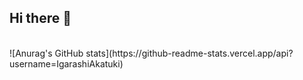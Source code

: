 ## Hi there 👋
</br>
![Anurag's GitHub stats](https://github-readme-stats.vercel.app/api?username=IgarashiAkatuki)
<!--
**IgarashiAkatuki/IgarashiAkatuki** is a ✨ _special_ ✨ repository because its `README.md` (this file) appears on your GitHub profile.

Here are some ideas to get you started:
  ![Harlok's wakatime stats](https://github-readme-stats.vercel.app/api/wakatime?username=IgarashiAkatuki)

- 🔭 I’m currently working on ...
- 🌱 I’m currently learning ...
- 👯 I’m looking to collaborate on ...
- 🤔 I’m looking for help with ...
- 💬 Ask me about ...
- 📫 How to reach me: ...
- 😄 Pronouns: ...
- ⚡ Fun fact: ...

-->
